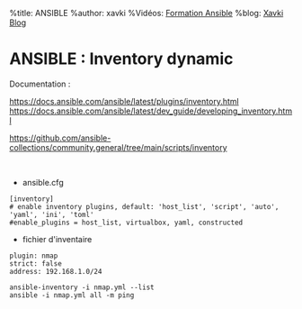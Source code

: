 %title: ANSIBLE
%author: xavki
%Vidéos: [Formation Ansible](https://www.youtube.com/playlist?list=PLn6POgpklwWoCpLKOSw3mXCqbRocnhrh-)
%blog: [Xavki Blog](https://xavki.blog)


# ANSIBLE : Inventory dynamic


Documentation : 

https://docs.ansible.com/ansible/latest/plugins/inventory.html
https://docs.ansible.com/ansible/latest/dev_guide/developing_inventory.html

https://github.com/ansible-collections/community.general/tree/main/scripts/inventory


<br>

* ansible.cfg

```
[inventory]
# enable inventory plugins, default: 'host_list', 'script', 'auto', 'yaml', 'ini', 'toml'
#enable_plugins = host_list, virtualbox, yaml, constructed
```


* fichier d'inventaire

```
plugin: nmap
strict: false
address: 192.168.1.0/24
```

```
ansible-inventory -i nmap.yml --list
ansible -i nmap.yml all -m ping
```
